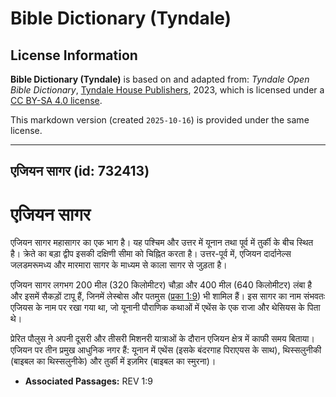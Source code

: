 # Bible Dictionary (Tyndale)

## License Information

**Bible Dictionary (Tyndale)** is based on and adapted from: _Tyndale Open Bible Dictionary_, [Tyndale House Publishers](https://tyndaleopenresources.com/), 2023, which is licensed under a [CC BY-SA 4.0 license](https://creativecommons.org/licenses/by-sa/4.0/legalcode.en).

This markdown version (created `2025-10-16`) is provided under the same license.



--------------------------------

## एजियन सागर (id: 732413)

एजियन सागर
==========

एजियन सागर महासागर का एक भाग है। यह पश्चिम और उत्तर में यूनान तथा पूर्व में तुर्की के बीच स्थित है। क्रेते का बड़ा द्वीप इसकी दक्षिणी सीमा को चिह्नित करता है। उत्तर\-पूर्व में, एजियन दार्दानेल्स जलडमरूमध्य और मारमारा सागर के माध्यम से काला सागर से जुड़ता है।

एजियन सागर लगभग 200 मील (320 किलोमीटर) चौड़ा और 400 मील (640 किलोमीटर) लंबा है और इसमें सैकड़ों टापू हैं, जिनमें लेस्बोस और पतमुस ([प्रका 1:9](https://ref.ly/Rev1:9)) भी शामिल हैं। इस सागर का नाम संभवतः एजियस के नाम पर रखा गया था, जो यूनानी पौराणिक कथाओं में एथेंस के एक राजा और थेसियस के पिता थे।

प्रेरित पौलुस ने अपनी दूसरी और तीसरी मिशनरी यात्राओं के दौरान एजियन क्षेत्र में काफी समय बिताया। एजियन पर तीन प्रमुख आधुनिक नगर हैं: यूनान में एथेंस (इसके बंदरगाह पिराएयस के साथ), थिस्सलुनीकी (बाइबल का थिस्सलुनीके) और तुर्की में इज़मिर (बाइबल का स्मुरना)।

* **Associated Passages:** REV 1:9

